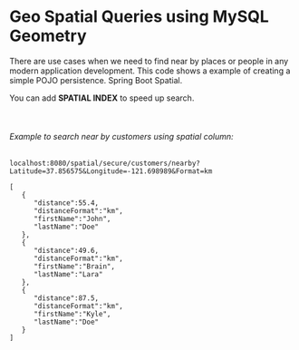 # Geo Spatial Queries using MySQL Geometry

There are use cases when we need to find near by places or people in any modern
application development. This code shows a example of creating a simple POJO persistence. 
Spring Boot Spatial.

You can add **SPATIAL INDEX** to speed up search.

<br />

###### Example to search near by customers using spatial column:
```
localhost:8080/spatial/secure/customers/nearby?Latitude=37.856575&Longitude=-121.698989&Format=km
```

```
[
   {
      "distance":55.4,
      "distanceFormat":"km",
      "firstName":"John",
      "lastName":"Doe"
   },
   {
      "distance":49.6,
      "distanceFormat":"km",
      "firstName":"Brain",
      "lastName":"Lara"
   },
   {
      "distance":87.5,
      "distanceFormat":"km",
      "firstName":"Kyle",
      "lastName":"Doe"
   }
]
```